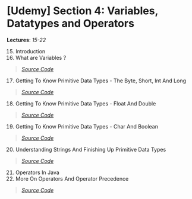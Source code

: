 # [Udemy] Section 4: Variables, Datatypes and Operators

__Lectures__: *15-22*

15. Introduction
16. What are Variables ?
>   [_Source Code_](16-What_Are_Variables)
17. Getting To Know Primitive Data Types - The Byte, Short, Int And Long
>   [_Source Code_](17-Getting_To_Know-Primitive_Data_Types_whole_numbers)
18. Getting To Know Primitive Data Types - Float And Double
>   [_Source Code_](18-Getting_To_Know_Primitive_Data_Types_Float_And_Double)
19. Getting To Know Primitive Data Types - Char And Boolean
>   [_Source Code_](19-Getting_To_Know_Primitive_Data_Types_Char_And_Boolean)
20. Understanding Strings And Finishing Up Primitive Data Types
>   [_Source Code_](20-Understanding_Strings_And_Finishing_Up_Primitive_Data_Types)
21. Operators In Java
22. More On Operators And Operator Precedence
>   [_Source Code_](21-22-Operators_In_Java)
